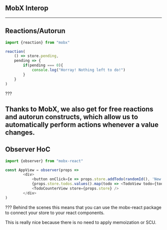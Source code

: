 ## MobX Interop

---

## Reactions/Autorun

```javascript
import {reaction} from "mobx"

reaction(
    () => store.pending, 
    pending => {
        if(pending === 0){
            console.log("Horray! Nothing left to do!")
        }
    }
)
```

???

Thanks to MobX, we also get for free reactions and autorun constructs, which allow us to automatically perform actions whenever a value changes.
---

## Observer HoC
```javascript
import {observer} from "mobx-react"

const AppView = observer(props =>
        <div>
            <button onClick={e => props.store.addTodo(randomId(), 'New Task')}>Add Task</button>
            {props.store.todos.values().map(todo => <TodoView todo={todo} />)}
            <TodoCounterView store={props.store} />
        </div>
)

```

???
Behind the scenes this means that you can use the mobx-react package to connect your store to your react components.

This is really nice because there is no need to apply memoization or SCU.